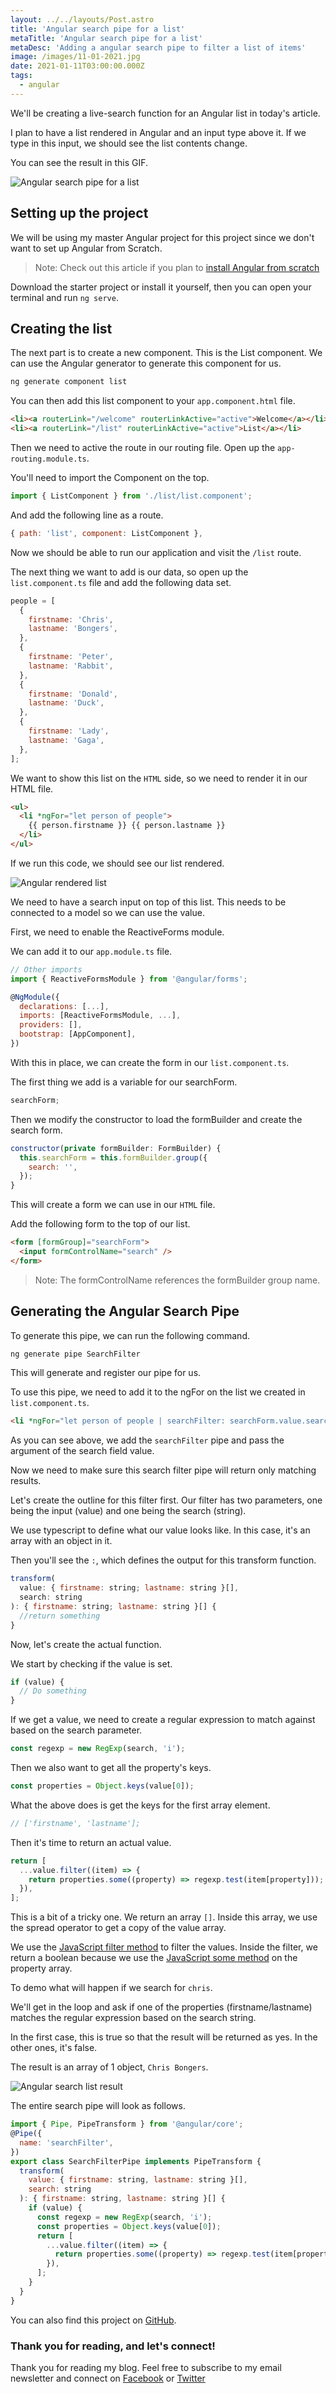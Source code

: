 ```yaml
---
layout: ../../layouts/Post.astro
title: 'Angular search pipe for a list'
metaTitle: 'Angular search pipe for a list'
metaDesc: 'Adding a angular search pipe to filter a list of items'
image: /images/11-01-2021.jpg
date: 2021-01-11T03:00:00.000Z
tags:
  - angular
---
```


We'll be creating a live-search function for an Angular list in today's article.

I plan to have a list rendered in Angular and an input type above it. If we type in this input, we should see the list contents change.

You can see the result in this GIF.

![Angular search pipe for a list](https://cdn.hashnode.com/res/hashnode/image/upload/v1609774154572/IH5sfx_R-.gif)

## Setting up the project

We will be using my master Angular project for this project since we don't want to set up Angular from Scratch.

> Note: Check out this article if you plan to [install Angular from scratch](https://daily-dev-tips.com/posts/creating-our-first-angular-project/)

Download the starter project or install it yourself, then you can open your terminal and run `ng serve`.

## Creating the list

The next part is to create a new component. This is the List component.
We can use the Angular generator to generate this component for us.

```bash
ng generate component list
```

You can then add this list component to your `app.component.html` file.

```html
<li><a routerLink="/welcome" routerLinkActive="active">Welcome</a></li>
<li><a routerLink="/list" routerLinkActive="active">List</a></li>
```

Then we need to active the route in our routing file.
Open up the `app-routing.module.ts`.

You'll need to import the Component on the top.

```js
import { ListComponent } from './list/list.component';
```

And add the following line as a route.

```js
{ path: 'list', component: ListComponent },
```

Now we should be able to run our application and visit the `/list` route.

The next thing we want to add is our data, so open up the `list.component.ts` file and add the following data set.

```js
people = [
  {
    firstname: 'Chris',
    lastname: 'Bongers',
  },
  {
    firstname: 'Peter',
    lastname: 'Rabbit',
  },
  {
    firstname: 'Donald',
    lastname: 'Duck',
  },
  {
    firstname: 'Lady',
    lastname: 'Gaga',
  },
];
```

We want to show this list on the `HTML` side, so we need to render it in our HTML file.

```html
<ul>
  <li *ngFor="let person of people">
    {{ person.firstname }} {{ person.lastname }}
  </li>
</ul>
```

If we run this code, we should see our list rendered.

![Angular rendered list](https://cdn.hashnode.com/res/hashnode/image/upload/v1609743284478/v96F1iWeC.png)

We need to have a search input on top of this list. This needs to be connected to a model so we can use the value.

First, we need to enable the ReactiveForms module.

We can add it to our `app.module.ts` file.

```js
// Other imports
import { ReactiveFormsModule } from '@angular/forms';

@NgModule({
  declarations: [...],
  imports: [ReactiveFormsModule, ...],
  providers: [],
  bootstrap: [AppComponent],
})
```

With this in place, we can create the form in our `list.component.ts`.

The first thing we add is a variable for our searchForm.

```js
searchForm;
```

Then we modify the constructor to load the formBuilder and create the search form.

```js
constructor(private formBuilder: FormBuilder) {
  this.searchForm = this.formBuilder.group({
    search: '',
  });
}
```

This will create a form we can use in our `HTML` file.

Add the following form to the top of our list.

```html
<form [formGroup]="searchForm">
  <input formControlName="search" />
</form>
```

> Note: The formControlName references the formBuilder group name.

## Generating the Angular Search Pipe

To generate this pipe, we can run the following command.

```bash
ng generate pipe SearchFilter
```

This will generate and register our pipe for us.

To use this pipe, we need to add it to the ngFor on the list we created in `list.component.ts`.

```html
<li *ngFor="let person of people | searchFilter: searchForm.value.search"></li>
```

As you can see above, we add the `searchFilter` pipe and pass the argument of the search field value.

Now we need to make sure this search filter pipe will return only matching results.

Let's create the outline for this filter first.
Our filter has two parameters, one being the input (value) and one being the search (string).

We use typescript to define what our value looks like. In this case, it's an array with an object in it.

Then you'll see the `:`, which defines the output for this transform function.

```js
transform(
  value: { firstname: string; lastname: string }[],
  search: string
): { firstname: string; lastname: string }[] {
  //return something
}
```

Now, let's create the actual function.

We start by checking if the value is set.

```js
if (value) {
  // Do something
}
```

If we get a value, we need to create a regular expression to match against based on the search parameter.

```js
const regexp = new RegExp(search, 'i');
```

Then we also want to get all the property's keys.

```js
const properties = Object.keys(value[0]);
```

What the above does is get the keys for the first array element.

```js
// ['firstname', 'lastname'];
```

Then it's time to return an actual value.

```js
return [
  ...value.filter((item) => {
    return properties.some((property) => regexp.test(item[property]));
  }),
];
```

This is a bit of a tricky one. We return an array `[]`.
Inside this array, we use the spread operator to get a copy of the value array.

We use the [JavaScript filter method](https://daily-dev-tips.com/posts/javascript-filter-method/) to filter the values.
Inside the filter, we return a boolean because we use the [JavaScript some method](https://daily-dev-tips.com/posts/javascript-some-method/) on the property array.

To demo what will happen if we search for `chris`.

We'll get in the loop and ask if one of the properties (firstname/lastname) matches the regular expression based on the search string.

In the first case, this is true so that the result will be returned as yes. In the other ones, it's false.

The result is an array of 1 object, `Chris Bongers`.

![Angular search list result](https://cdn.hashnode.com/res/hashnode/image/upload/v1609773820684/aPLB2C_tp.png)

The entire search pipe will look as follows.

```js
import { Pipe, PipeTransform } from '@angular/core';
@Pipe({
  name: 'searchFilter',
})
export class SearchFilterPipe implements PipeTransform {
  transform(
    value: { firstname: string, lastname: string }[],
    search: string
  ): { firstname: string, lastname: string }[] {
    if (value) {
      const regexp = new RegExp(search, 'i');
      const properties = Object.keys(value[0]);
      return [
        ...value.filter((item) => {
          return properties.some((property) => regexp.test(item[property]));
        }),
      ];
    }
  }
}
```

You can also find this project on [GitHub](https://github.com/rebelchris/angular-starter-demo/tree/search-list).

### Thank you for reading, and let's connect!

Thank you for reading my blog. Feel free to subscribe to my email newsletter and connect on [Facebook](https://www.facebook.com/DailyDevTipsBlog) or [Twitter](https://twitter.com/DailyDevTips1)
